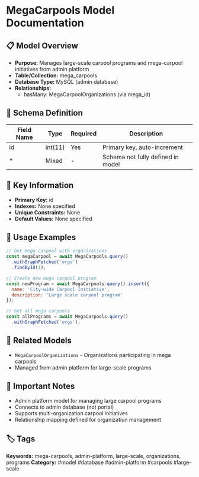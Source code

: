 # MegaCarpools Model Documentation

## 📋 Model Overview
- **Purpose:** Manages large-scale carpool programs and mega-carpool initiatives from admin platform
- **Table/Collection:** mega_carpools
- **Database Type:** MySQL (admin database)
- **Relationships:** 
  - hasMany: MegaCarpoolOrganizations (via mega_id)

## 🔧 Schema Definition
| Field Name | Type | Required | Description |
|------------|------|----------|-------------|
| id | int(11) | Yes | Primary key, auto-increment |
| * | Mixed | - | Schema not fully defined in model |

## 🔑 Key Information
- **Primary Key:** id
- **Indexes:** None specified
- **Unique Constraints:** None
- **Default Values:** None specified

## 📝 Usage Examples
```javascript
// Get mega carpool with organizations
const megaCarpool = await MegaCarpools.query()
  .withGraphFetched('orgs')
  .findById(1);

// Create new mega carpool program
const newProgram = await MegaCarpools.query().insert({
  name: 'City-wide Carpool Initiative',
  description: 'Large scale carpool program'
});

// Get all mega carpools
const allPrograms = await MegaCarpools.query()
  .withGraphFetched('orgs');
```

## 🔗 Related Models
- `MegaCarpoolOrganizations` - Organizations participating in mega carpools
- Managed from admin platform for large-scale programs

## 📌 Important Notes
- Admin platform model for managing large carpool programs
- Connects to admin database (not portal)
- Supports multi-organization carpool initiatives
- Relationship mapping defined for organization management

## 🏷️ Tags
**Keywords:** mega-carpools, admin-platform, large-scale, organizations, programs
**Category:** #model #database #admin-platform #carpools #large-scale